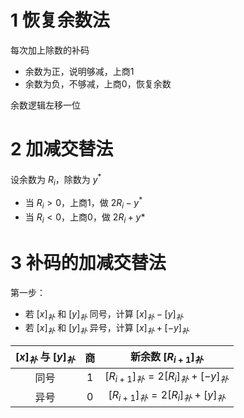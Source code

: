 # 1 恢复余数法

每次加上除数的补码
- 余数为正，说明够减，上商1
- 余数为负，不够减，上商0，恢复余数

余数逻辑左移一位

# 2 加减交替法
设余数为 $R_i$，除数为 $y^*$

- 当 $R_i >0$，上商1，做 $2R_i-y^*$
- 当 $R_i < 0$，上商0，做 $2R_i+y*$

# 3 补码的加减交替法
第一步：
- 若 $[x]_{补}$ 和 $[y]_{补}$ 同号，计算 $[x]_{补}-[y]_{补}$
- 若 $[x]_{补}$ 和 $[y]_{补}$ 异号，计算 $[x]_{补}+[-y]_{补}$

|$[x]_{补}$ 与 $[y]_{补}$|商|新余数 $[R_{i+1}]_{补}$|
|:-:|:-:|:-:|
|同号|1|$[R_{i+1}]_{补}=2[R_i]_{补}+[-y]_{补}$|
|异号|0|$[R_{i+1}]_{补}=2[R_i]_{补}+[y]_{补}$|


